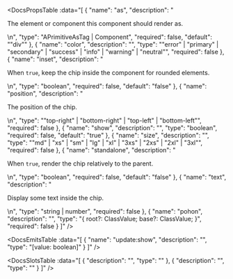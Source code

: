 <!-- This file was automatic generated. Do not edit it manually -->

<DocsPropsTable :data="[
  {
    "name": "as",
    "description": "<p>The element or component this component should render as.</p>\n",
    "type": "APrimitiveAsTag | Component",
    "required": false,
    "default": "\"div\""
  },
  {
    "name": "color",
    "description": "",
    "type": "\"error\" | \"primary\" | \"secondary\" | \"success\" | \"info\" | \"warning\" | \"neutral\"",
    "required": false
  },
  {
    "name": "inset",
    "description": "<p>When <code>true</code>, keep the chip inside the component for rounded elements.</p>\n",
    "type": "boolean",
    "required": false,
    "default": "false"
  },
  {
    "name": "position",
    "description": "<p>The position of the chip.</p>\n",
    "type": "\"top-right\" | \"bottom-right\" | \"top-left\" | \"bottom-left\"",
    "required": false
  },
  {
    "name": "show",
    "description": "",
    "type": "boolean",
    "required": false,
    "default": "true"
  },
  {
    "name": "size",
    "description": "",
    "type": "\"md\" | \"xs\" | \"sm\" | \"lg\" | \"xl\" | \"3xs\" | \"2xs\" | \"2xl\" | \"3xl\"",
    "required": false
  },
  {
    "name": "standalone",
    "description": "<p>When <code>true</code>, render the chip relatively to the parent.</p>\n",
    "type": "boolean",
    "required": false,
    "default": "false"
  },
  {
    "name": "text",
    "description": "<p>Display some text inside the chip.</p>\n",
    "type": "string | number",
    "required": false
  },
  {
    "name": "pohon",
    "description": "",
    "type": "{ root?: ClassValue; base?: ClassValue; }",
    "required": false
  }
]" />

<DocsEmitsTable :data="[
  {
    "name": "update:show",
    "description": "",
    "type": "[value: boolean]"
  }
]" />

<DocsSlotsTable :data="[
  {
    "description": "",
    "type": ""
  },
  {
    "description": "",
    "type": ""
  }
]" />
